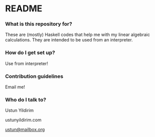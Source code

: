 # README #

### What is this repository for? ###

These are (mostly) Haskell codes that help me with my linear algebraic calculations. They are intended to be used from an interpreter.

### How do I get set up? ###

Use from interpreter!

### Contribution guidelines ###

Email me!

### Who do I talk to? ###

Ustun Yildirim

ustunyildirim.com

ustun@mailbox.org
